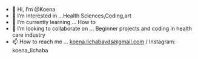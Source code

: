- 👋 Hi, I’m @Koena 
- 👀 I’m interested in ...Health Sciences,Coding,art
- 🌱 I’m currently learning ... How to 
- 💞️ I’m looking to collaborate on ... Beginner projects and coding in health care industry 
- 📫 How to reach me ... koena.lichabavds@gmail.com / Instagram: koena_lichaba

<!---
Dance1999/Dance1999 is a ✨ special ✨ repository because its `README.md` (this file) appears on your GitHub profile.
You can click the Preview link to take a look at your changes.
--->
